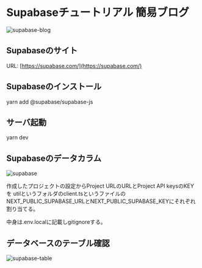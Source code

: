 # Supabaseチュートリアル 簡易ブログ

![supabase-blog](https://user-images.githubusercontent.com/83369665/183567899-05d547f9-208c-4312-8c54-67969c16593b.png)

## Supabaseのサイト

URL: [https://supabase.com/](https://supabase.com/)

## Supabaseのインストール
yarn add @supabase/supabase-js

## サーバ起動
yarn dev

## Supabaseのデータカラム

![supabase](https://user-images.githubusercontent.com/83369665/183470547-126aca6e-3f93-4a95-bcfb-219b952941d2.png)

作成したプロジェクトの設定からProject URLのURLとProject API keysのKEYを
utilというフォルダのclient.tsというファイルのNEXT_PUBLIC_SUPABASE_URLとNEXT_PUBLIC_SUPABASE_KEYにそれぞれ割り当てる。

中身は.env.localに記載しgitignoreする。

## データベースのテーブル確認

![supabase-table](https://user-images.githubusercontent.com/83369665/183568422-8d4cb8b4-06cc-4e45-a98c-2c690cbb036d.png)